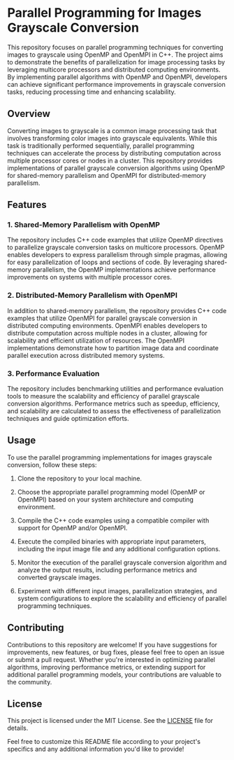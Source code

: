 # Parallel Programming for Images Grayscale Conversion

This repository focuses on parallel programming techniques for converting images to grayscale using OpenMP and OpenMPI in C++. The project aims to demonstrate the benefits of parallelization for image processing tasks by leveraging multicore processors and distributed computing environments. By implementing parallel algorithms with OpenMP and OpenMPI, developers can achieve significant performance improvements in grayscale conversion tasks, reducing processing time and enhancing scalability.

## Overview

Converting images to grayscale is a common image processing task that involves transforming color images into grayscale equivalents. While this task is traditionally performed sequentially, parallel programming techniques can accelerate the process by distributing computation across multiple processor cores or nodes in a cluster. This repository provides implementations of parallel grayscale conversion algorithms using OpenMP for shared-memory parallelism and OpenMPI for distributed-memory parallelism.

## Features

### 1. Shared-Memory Parallelism with OpenMP

The repository includes C++ code examples that utilize OpenMP directives to parallelize grayscale conversion tasks on multicore processors. OpenMP enables developers to express parallelism through simple pragmas, allowing for easy parallelization of loops and sections of code. By leveraging shared-memory parallelism, the OpenMP implementations achieve performance improvements on systems with multiple processor cores.

### 2. Distributed-Memory Parallelism with OpenMPI

In addition to shared-memory parallelism, the repository provides C++ code examples that utilize OpenMPI for parallel grayscale conversion in distributed computing environments. OpenMPI enables developers to distribute computation across multiple nodes in a cluster, allowing for scalability and efficient utilization of resources. The OpenMPI implementations demonstrate how to partition image data and coordinate parallel execution across distributed memory systems.

### 3. Performance Evaluation

The repository includes benchmarking utilities and performance evaluation tools to measure the scalability and efficiency of parallel grayscale conversion algorithms. Performance metrics such as speedup, efficiency, and scalability are calculated to assess the effectiveness of parallelization techniques and guide optimization efforts.

## Usage

To use the parallel programming implementations for images grayscale conversion, follow these steps:

1. Clone the repository to your local machine.

2. Choose the appropriate parallel programming model (OpenMP or OpenMPI) based on your system architecture and computing environment.

3. Compile the C++ code examples using a compatible compiler with support for OpenMP and/or OpenMPI.

4. Execute the compiled binaries with appropriate input parameters, including the input image file and any additional configuration options.

5. Monitor the execution of the parallel grayscale conversion algorithm and analyze the output results, including performance metrics and converted grayscale images.

6. Experiment with different input images, parallelization strategies, and system configurations to explore the scalability and efficiency of parallel programming techniques.

## Contributing

Contributions to this repository are welcome! If you have suggestions for improvements, new features, or bug fixes, please feel free to open an issue or submit a pull request. Whether you're interested in optimizing parallel algorithms, improving performance metrics, or extending support for additional parallel programming models, your contributions are valuable to the community.

## License

This project is licensed under the MIT License. See the [LICENSE](LICENSE) file for details.

Feel free to customize this README file according to your project's specifics and any additional information you'd like to provide!
